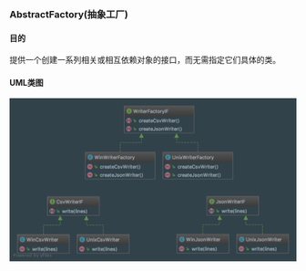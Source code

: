 ### AbstractFactory(抽象工厂)


#### 目的

 
提供一个创建一系列相关或相互依赖对象的接口，而无需指定它们具体的类。
#### UML类图


![avatar](uml/uml.png)

